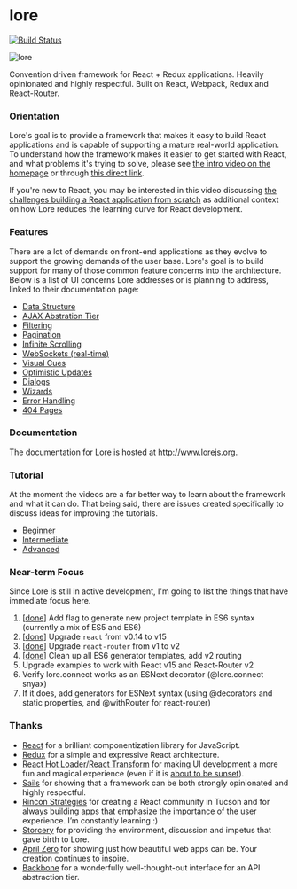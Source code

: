 # lore

[![Build Status][circle-image]][circle-url]

![lore](https://cloud.githubusercontent.com/assets/5898306/13093056/654b5c76-d4c0-11e5-8968-643aae655030.png)


Convention driven framework for React + Redux applications. Heavily opinionated and highly respectful. Built on 
React, Webpack, Redux and React-Router.


### Orientation

Lore's goal is to provide a framework that makes it easy to build React applications and is capable of supporting a 
mature real-world application. To understand how the framework makes it easier to get started with React, and what
problems it's trying to solve, please see [the intro video on the homepage](http://www.lorejs.org) or through 
[this direct link](https://www.youtube.com/watch?v=u3cK4fz1GNg).

If you're new to React, you may be interested in this video discussing 
[the challenges building a React application from scratch](http://www.lorejs.org/getting-started/building-your-first-react-app/) 
as additional context on how Lore reduces the learning curve for React development.

### Features

There are a lot of demands on front-end applications as they evolve to support the growing demands of the user base. 
Lore's goal is to build support for many of those common feature concerns into the architecture. Below is a list of UI
concerns Lore addresses or is planning to address, linked to their documentation page:

* [Data Structure](http://www.lorejs.org/features/challenges/data-structure/)
* [AJAX Abstration Tier](http://www.lorejs.org/features/challenges/ajax-abstraction/)
* [Filtering](http://www.lorejs.org/features/challenges/filtering/)
* [Pagination](http://www.lorejs.org/features/challenges/pagination/)
* [Infinite Scrolling](http://www.lorejs.org/features/challenges/infinite-scrolling/)
* [WebSockets (real-time)](http://www.lorejs.org/features/challenges/websockets/)
* [Visual Cues](http://www.lorejs.org/features/challenges/visual-cues/)
* [Optimistic Updates](http://www.lorejs.org/features/challenges/optimistic-updates/)
* [Dialogs](http://www.lorejs.org/features/challenges/dialogs/)
* [Wizards](http://www.lorejs.org/features/challenges/wizards/)
* [Error Handling](http://www.lorejs.org/features/challenges/error-handling/)
* [404 Pages](http://www.lorejs.org/features/challenges/404-pages/)


### Documentation

The documentation for Lore is hosted at http://www.lorejs.org.


### Tutorial

At the moment the videos are a far better way to learn about the framework and what it
can do. That being said, there are issues created specifically to discuss ideas for improving 
the tutorials.

* [Beginner](https://github.com/lore/lore/issues/101)
* [Intermediate](https://github.com/lore/lore/issues/102)
* [Advanced](https://github.com/lore/lore/issues/103)


### Near-term Focus

Since Lore is still in active development, I'm going to list the things that have immediate focus here.

1. [[done](https://github.com/lore/lore/pull/107)] Add flag to generate new project template in ES6 syntax (currently a mix of ES5 and ES6)
2. [[done](https://github.com/lore/lore/pull/108)] Upgrade `react` from v0.14 to v15
3. [[done](https://github.com/lore/lore/pull/109)] Upgrade `react-router` from v1 to v2
4. [[done](https://github.com/lore/lore/pull/109)] Clean up all ES6 generator templates, add v2 routing
5. Upgrade examples to work with React v15 and React-Router v2
6. Verify lore.connect works as an ESNext decorator (@lore.connect snyax)
7. If it does, add generators for ESNext syntax (using @decorators and static properties, and @withRouter for react-router)


### Thanks
* [React](https://github.com/facebook/react) for a brilliant componentization library for JavaScript.
* [Redux](https://github.com/reactjs/redux) for a simple and expressive React architecture.  
* [React Hot Loader](https://github.com/gaearon/react-hot-loader)/[React Transform](https://github.com/gaearon/react-transform-boilerplate) 
for making UI development a more fun and magical experience (even if it is [about to be sunset](https://medium.com/@dan_abramov/hot-reloading-in-react-1140438583bf)).
* [Sails](https://github.com/balderdashy/sails) for showing that a framework can be both strongly opinionated and highly respectful.
* [Rincon Strategies](http://www.rinconstrategies.io) for creating a React community in Tucson and for always building 
apps that emphasize the importance of the user experience. I’m constantly learning :)
* [Storcery](http://storcery.io) for providing the environment, discussion and impetus that gave birth to Lore.
* [April Zero](http://aprilzero.com) for showing just how beautiful web apps can be.  Your creation continues to inspire.
* [Backbone](https://github.com/jashkenas/backbone) for a wonderfully well-thought-out interface for an API abstraction tier.


[circle-url]: https://circleci.com/gh/lore/lore
[circle-image]: https://circleci.com/gh/lore/lore.svg?style=shield&circle-token=6ef9571387d0e08d802f6769026fcf91fc30459f
